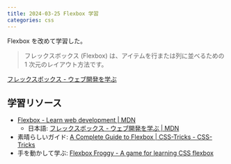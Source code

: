 ```yaml
---
title: 2024-03-25 Flexbox 学習
categories: css
---
```


Flexbox を改めて学習した。

> フレックスボックス (Flexbox) は、アイテムを行または列に並べるための 1 次元のレイアウト方法です。

[フレックスボックス - ウェブ開発を学ぶ](https://developer.mozilla.org/ja/docs/Learn/CSS/CSS_layout/Flexbox)

## 学習リソース

- [Flexbox - Learn web development \| MDN](https://developer.mozilla.org/en-US/docs/Learn/CSS/CSS_layout/Flexbox)
  - 日本語: [フレックスボックス - ウェブ開発を学ぶ \| MDN](https://developer.mozilla.org/ja/docs/Learn/CSS/CSS_layout/Flexbox)
- 素晴らしいガイド: [A Complete Guide to Flexbox \| CSS-Tricks - CSS-Tricks](https://css-tricks.com/snippets/css/a-guide-to-flexbox/)
- 手を動かして学ぶ: [Flexbox Froggy - A game for learning CSS flexbox](https://flexboxfroggy.com/)
